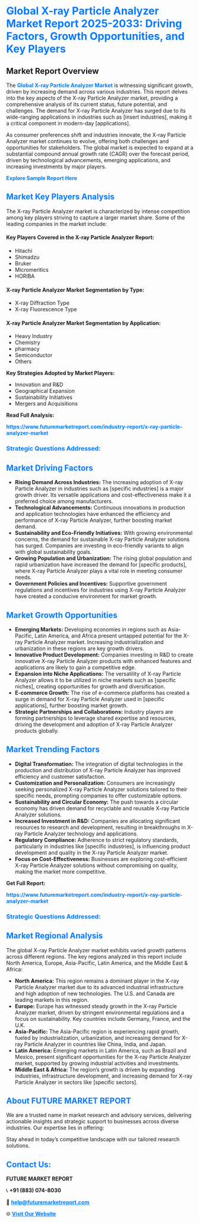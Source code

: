 <h1 style="color: #007BFF;">Global X-ray Particle Analyzer Market Report 2025-2033: Driving Factors, Growth Opportunities, and Key Players</h1>

<section id="overview">
<h2>Market Report Overview</h2>
<p>The <a href="https://www.futuremarketreport.com/industry-report/x-ray-particle-analyzer-market" style="color: #007BFF; text-decoration: none;"><strong>Global X-ray Particle Analyzer Market</strong></a> is witnessing significant growth, driven by increasing demand across various industries. This report delves into the key aspects of the X-ray Particle Analyzer market, providing a comprehensive analysis of its current status, future potential, and challenges. The demand for X-ray Particle Analyzer has surged due to its wide-ranging applications in industries such as [insert industries], making it a critical component in modern-day [applications].</p>
<p>As consumer preferences shift and industries innovate, the X-ray Particle Analyzer market continues to evolve, offering both challenges and opportunities for stakeholders. The global market is expected to expand at a substantial compound annual growth rate (CAGR) over the forecast period, driven by technological advancements, emerging applications, and increasing investments by major players.</p>
</section>

<section id="overview">
<p><a href="https://www.futuremarketreport.com/request-sample/reportId=40746" style="color: #007BFF; text-decoration: none;"><strong>Explore Sample Report Here</strong></a></p>
</section>

<section id="key-players">
<h2 style="color: #007BFF;">Market Key Players Analysis</h2>
<p>The X-ray Particle Analyzer market is characterized by intense competition among key players striving to capture a larger market share. Some of the leading companies in the market include:</p>
<h4>Key Players Covered in the X-ray Particle Analyzer Report:</h4>
<ul><li>Hitachi</li><li>Shimadzu</li><li>Bruker</li><li>Micromeritics</li><li>HORIBA</li></ul>
<h4>X-ray Particle Analyzer Market Segmentation by Type:</h4>
<ul><li>X-ray Diffraction Type</li><li>X-ray Fluorescence Type</li></ul>

<h4>X-ray Particle Analyzer Market Segmentation by Application:</h4>
<ul><li>Heavy Industry</li><li>Chemistry</li><li>pharmacy</li><li>Semiconductor</li><li>Others</li></ul>
<p><strong>Key Strategies Adopted by Market Players:</strong></p>
<ul>
<li>Innovation and R&D</li>
<li>Geographical Expansion</li>
<li>Sustainability Initiatives</li>
<li>Mergers and Acquisitions</li>
</ul>
</section>

<section>
<p><strong>Read Full Analysis: </strong></p><a href="https://www.futuremarketreport.com/industry-report/x-ray-particle-analyzer-market" style="color: #007BFF; text-decoration: none;"><strong>https://www.futuremarketreport.com/industry-report/x-ray-particle-analyzer-market</strong></a>
<h3 style="color: #007BFF;">Strategic Questions Addressed:</h3>
</section>

<section id="driving-factors">
<h2 style="color: #007BFF;">Market Driving Factors</h2>
<ul>
<li><strong>Rising Demand Across Industries:</strong> The increasing adoption of X-ray Particle Analyzer in industries such as [specific industries] is a major growth driver. Its versatile applications and cost-effectiveness make it a preferred choice among manufacturers.</li>
<li><strong>Technological Advancements:</strong> Continuous innovations in production and application technologies have enhanced the efficiency and performance of X-ray Particle Analyzer, further boosting market demand.</li>
<li><strong>Sustainability and Eco-Friendly Initiatives:</strong> With growing environmental concerns, the demand for sustainable X-ray Particle Analyzer solutions has surged. Companies are investing in eco-friendly variants to align with global sustainability goals.</li>
<li><strong>Growing Population and Urbanization:</strong> The rising global population and rapid urbanization have increased the demand for [specific products], where X-ray Particle Analyzer plays a vital role in meeting consumer needs.</li>
<li><strong>Government Policies and Incentives:</strong> Supportive government regulations and incentives for industries using X-ray Particle Analyzer have created a conducive environment for market growth.</li>
</ul>
</section>

<section id="growth-opportunities">
<h2 style="color: #007BFF;">Market Growth Opportunities</h2>
<ul>
<li><strong>Emerging Markets:</strong> Developing economies in regions such as Asia-Pacific, Latin America, and Africa present untapped potential for the X-ray Particle Analyzer market. Increasing industrialization and urbanization in these regions are key growth drivers.</li>
<li><strong>Innovative Product Development:</strong> Companies investing in R&D to create innovative X-ray Particle Analyzer products with enhanced features and applications are likely to gain a competitive edge.</li>
<li><strong>Expansion into Niche Applications:</strong> The versatility of X-ray Particle Analyzer allows it to be utilized in niche markets such as [specific niches], creating opportunities for growth and diversification.</li>
<li><strong>E-commerce Growth:</strong> The rise of e-commerce platforms has created a surge in demand for X-ray Particle Analyzer used in [specific applications], further boosting market growth.</li>
<li><strong>Strategic Partnerships and Collaborations:</strong> Industry players are forming partnerships to leverage shared expertise and resources, driving the development and adoption of X-ray Particle Analyzer products globally.</li>
</ul>
</section>

<section id="trending-factors">
<h2 style="color: #007BFF;">Market Trending Factors</h2>
<ul>
<li><strong>Digital Transformation:</strong> The integration of digital technologies in the production and distribution of X-ray Particle Analyzer has improved efficiency and customer satisfaction.</li>
<li><strong>Customization and Personalization:</strong> Consumers are increasingly seeking personalized X-ray Particle Analyzer solutions tailored to their specific needs, prompting companies to offer customizable options.</li>
<li><strong>Sustainability and Circular Economy:</strong> The push towards a circular economy has driven demand for recyclable and reusable X-ray Particle Analyzer solutions.</li>
<li><strong>Increased Investment in R&D:</strong> Companies are allocating significant resources to research and development, resulting in breakthroughs in X-ray Particle Analyzer technology and applications.</li>
<li><strong>Regulatory Compliance:</strong> Adherence to strict regulatory standards, particularly in industries like [specific industries], is influencing product development and quality in the X-ray Particle Analyzer market.</li>
<li><strong>Focus on Cost-Effectiveness:</strong> Businesses are exploring cost-efficient X-ray Particle Analyzer solutions without compromising on quality, making the market more competitive.</li>
</ul>
</section>

<section>
<p><strong>Get Full Report: </strong></p><a href="https://www.futuremarketreport.com/industry-report/x-ray-particle-analyzer-market" style="color: #007BFF; text-decoration: none;"><strong>https://www.futuremarketreport.com/industry-report/x-ray-particle-analyzer-market</strong></a>
<h3 style="color: #007BFF;">Strategic Questions Addressed:</h3>
</section>


<section id="regional-analysis">
<h2 style="color: #007BFF;">Market Regional Analysis</h2>
<p>The global X-ray Particle Analyzer market exhibits varied growth patterns across different regions. The key regions analyzed in this report include North America, Europe, Asia-Pacific, Latin America, and the Middle East & Africa:</p>
<ul>
<li><strong>North America:</strong> This region remains a dominant player in the X-ray Particle Analyzer market due to its advanced industrial infrastructure and high adoption of new technologies. The U.S. and Canada are leading markets in this region.</li>
<li><strong>Europe:</strong> Europe has witnessed steady growth in the X-ray Particle Analyzer market, driven by stringent environmental regulations and a focus on sustainability. Key countries include Germany, France, and the U.K.</li>
<li><strong>Asia-Pacific:</strong> The Asia-Pacific region is experiencing rapid growth, fueled by industrialization, urbanization, and increasing demand for X-ray Particle Analyzer in countries like China, India, and Japan.</li>
<li><strong>Latin America:</strong> Emerging markets in Latin America, such as Brazil and Mexico, present significant opportunities for the X-ray Particle Analyzer market, supported by growing industrial activities and investments.</li>
<li><strong>Middle East & Africa:</strong> The region’s growth is driven by expanding industries, infrastructure development, and increasing demand for X-ray Particle Analyzer in sectors like [specific sectors].</li>
</ul>
</section>

<footer>
<h2 style="color: #007BFF;">About FUTURE MARKET REPORT</h2>
<p>We are a trusted name in market research and advisory services, delivering actionable insights and strategic support to businesses across diverse industries. Our expertise lies in offering:</p>

<p>Stay ahead in today’s competitive landscape with our tailored research solutions.</p>

<h2 style="color: #007BFF;">Contact Us:</h2>
<p><strong>FUTURE MARKET REPORT</strong></p>
<p>📞 <strong>+91 (883) 074-8030</strong></p>
<p>📧 <strong><a href="mailto:help@futuremarketreport.com" style="color: #007BFF;">help@futuremarketreport.com</a></strong></p>
<p>🌐 <strong><a href="https://www.futuremarketreport.com/" style="color: #007BFF;">Visit Our Website</a></strong></p>
</footer>